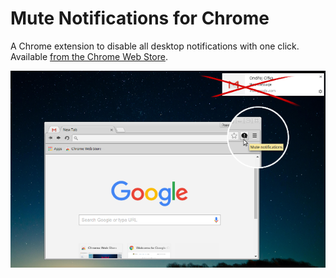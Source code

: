 # Mute Notifications for Chrome
A Chrome extension to disable all desktop notifications with one click. Available [from the Chrome  Web Store](https://chrome.google.com/webstore/detail/mute-notifications/bmjdeaihnngnnnaldgakphcaanioohgn).

![Screenshot](screenshot.png)
